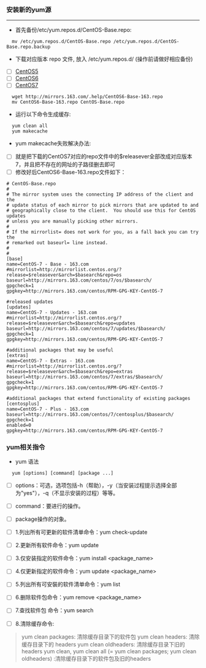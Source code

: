 ### 安装新的yum源
-------------------------------------------------------------------------------------------------------------------------------
- 首先备份/etc/yum.repos.d/CentOS-Base.repo:

```linux
  mv /etc/yum.repos.d/CentOS-Base.repo /etc/yum.repos.d/CentOS-Base.repo.backup
```

- 下载对应版本 repo 文件, 放入 /etc/yum.repos.d/ (操作前请做好相应备份)

- [ ] [CentOS5](http://mirrors.163.com/.help/CentOS5-Base-163.repo)
- [ ] [CentOS6](http://mirrors.163.com/.help/CentOS6-Base-163.repo)
- [ ] [CentOS7](http://mirrors.163.com/.help/CentOS7-Base-163.repo)

```linux
  wget http://mirrors.163.com/.help/CentOS6-Base-163.repo
  mv CentOS6-Base-163.repo CentOS-Base.repo
```

- 运行以下命令生成缓存:
```linux
  yum clean all
  yum makecache
```
- yum makecache失败解决办法:
- [ ] 就是把下载的CentOS7对应的repo文件中的$releasever全部改成对应版本7，并且把不存在的网址的子路径删去即可
- [ ] 修改好后CentOS6-Base-163.repo文件如下：
```linux
# CentOS-Base.repo
#
# The mirror system uses the connecting IP address of the client and the
# update status of each mirror to pick mirrors that are updated to and
# geographically close to the client.  You should use this for CentOS updates
# unless you are manually picking other mirrors.
#
# If the mirrorlist= does not work for you, as a fall back you can try the 
# remarked out baseurl= line instead.
#
#
[base]
name=CentOS-7 - Base - 163.com
#mirrorlist=http://mirrorlist.centos.org/?release=$releasever&arch=$basearch&repo=os
baseurl=http://mirrors.163.com/centos/7/os/$basearch/
gpgcheck=1
gpgkey=http://mirrors.163.com/centos/RPM-GPG-KEY-CentOS-7

#released updates
[updates]
name=CentOS-7 - Updates - 163.com
#mirrorlist=http://mirrorlist.centos.org/?release=$releasever&arch=$basearch&repo=updates
baseurl=http://mirrors.163.com/centos/7/updates/$basearch/
gpgcheck=1
gpgkey=http://mirrors.163.com/centos/RPM-GPG-KEY-CentOS-7

#additional packages that may be useful
[extras]
name=CentOS-7 - Extras - 163.com
#mirrorlist=http://mirrorlist.centos.org/?release=$releasever&arch=$basearch&repo=extras
baseurl=http://mirrors.163.com/centos/7/extras/$basearch/
gpgcheck=1
gpgkey=http://mirrors.163.com/centos/RPM-GPG-KEY-CentOS-7

#additional packages that extend functionality of existing packages
[centosplus]
name=CentOS-7 - Plus - 163.com
baseurl=http://mirrors.163.com/centos/7/centosplus/$basearch/
gpgcheck=1
enabled=0
gpgkey=http://mirrors.163.com/centos/RPM-GPG-KEY-CentOS-7
```
### yum相关指令

- yum 语法
```linux
  yum [options] [command] [package ...]
```
- [ ] options：可选，选项包括-h（帮助），-y（当安装过程提示选择全部为"yes"），-q（不显示安装的过程）等等。
- [ ] command：要进行的操作。
- [ ] package操作的对象。

- [ ] 1.列出所有可更新的软件清单命令：yum check-update
- [ ] 2.更新所有软件命令：yum update
- [ ] 3.仅安装指定的软件命令：yum install <package_name>
- [ ] 4.仅更新指定的软件命令：yum update <package_name>
- [ ] 5.列出所有可安裝的软件清单命令：yum list
- [ ] 6.删除软件包命令：yum remove <package_name>
- [ ] 7.查找软件包 命令：yum search <keyword>
- [ ] 8.清除缓存命令:
> yum clean packages: 清除缓存目录下的软件包
> yum clean headers: 清除缓存目录下的 headers
> yum clean oldheaders: 清除缓存目录下旧的 headers
> yum clean, yum clean all (= yum clean packages; yum clean oldheaders) :清除缓存目录下的软件包及旧的headers

